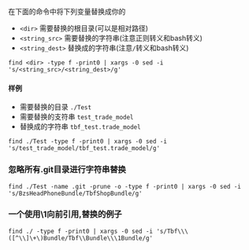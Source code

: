 在下面的命令中将下列变量替换成你的
* `<dir>` 需要替换的根目录(可以是相对路径)
* `<string_src>` 需要替换的字符串(注意正则转义和bash转义)
* `<string_dest>` 替换成的字符串(注意`/`转义和bash转义)

```
find <dir> -type f -print0 | xargs -0 sed -i 's/<string_src>/<string_dest>/g'
```

#### 样例
* 需要替换的目录 `./Test`
* 需要替换的支符串 `test_trade_model`
* 替换成的字符串 `tbf_test.trade_model`

```
find ./Test -type f -print0 | xargs -0 sed -i 's/test_trade_model/tbf_test.trade_model/g'
```

### 忽略所有.git目录进行字符串替换
```
find ./Test -name .git -prune -o -type f -print0 | xargs -0 sed -i 's/BzsHeadPhoneBundle/TbfShopBundle/g'
```

### 一个使用\1向前引用,替换的例子
```
find ./ -type f -print0 | xargs -0 sed -i 's/Tbf\\\([^\\]\+\)Bundle/Tbf\\Bundle\\\1Bundle/g'
```